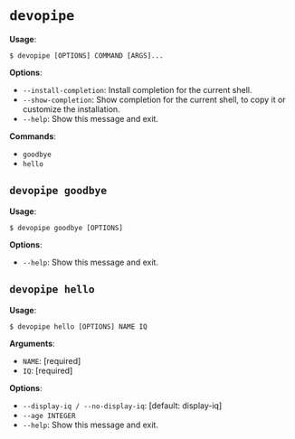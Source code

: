 # `devopipe`

**Usage**:

```console
$ devopipe [OPTIONS] COMMAND [ARGS]...
```

**Options**:

* `--install-completion`: Install completion for the current shell.
* `--show-completion`: Show completion for the current shell, to copy it or customize the installation.
* `--help`: Show this message and exit.

**Commands**:

* `goodbye`
* `hello`

## `devopipe goodbye`

**Usage**:

```console
$ devopipe goodbye [OPTIONS]
```

**Options**:

* `--help`: Show this message and exit.

## `devopipe hello`

**Usage**:

```console
$ devopipe hello [OPTIONS] NAME IQ
```

**Arguments**:

* `NAME`: [required]
* `IQ`: [required]

**Options**:

* `--display-iq / --no-display-iq`: [default: display-iq]
* `--age INTEGER`
* `--help`: Show this message and exit.
